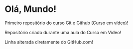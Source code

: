 # Olá, Mundo!
 Primeiro repositório do curso Git e Github (Curso em vídeo)!

 Repositório criado durante uma aula do Curso em Vídeo!

Linha alterada diretamente do GitHub.com!
